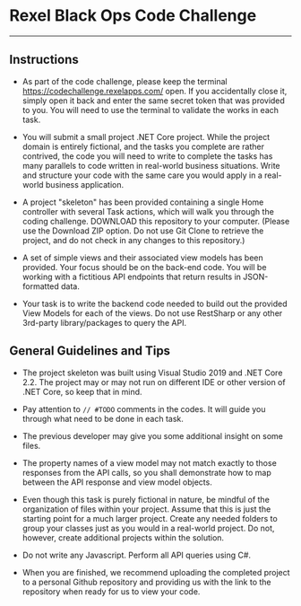 # Rexel Black Ops Code Challenge
---------------------------
## Instructions
* As part of the code challenge, please keep the terminal https://codechallenge.rexelapps.com/ open. If you accidentally close it, simply open it back and enter the same secret token that was provided to you. You will need to use the terminal to validate the works in each task.

* You will submit a small project .NET Core project. While the project domain is entirely fictional, and the tasks you complete are rather contrived, the code you will need to write to complete the tasks has many parallels to code written in real-world business situations. Write and structure your code with the same care you would apply in a real-world business application.

* A project "skeleton" has been provided containing a single Home controller with several Task actions, which will walk you through the coding challenge. DOWNLOAD this repository to your computer. (Please use the Download ZIP option. Do not use Git Clone to retrieve the project, and do not check in any changes to this repository.)

* A set of simple views and their associated view models has been provided. Your focus should be on the back-end code. You will be working with a fictitious API endpoints that return results in JSON-formatted data.

* Your task is to write the backend code needed to build out the provided View Models for each of the views. Do not use RestSharp or any other 3rd-party library/packages to query the API.

## General Guidelines and Tips
* The project skeleton was built using Visual Studio 2019 and .NET Core 2.2. The project may or may not run on different IDE or other version of .NET Core, so keep that in mind.  

* Pay attention to `// #TODO` comments in the codes. It will guide you through what need to be done in each task.

* The previous developer may give you some additional insight on some files.

* The property names of a view model may not match exactly to those responses from the API calls, so you shall demonstrate how to map between the API response and view model objects.
* Even though this task is purely fictional in nature, be mindful of the organization of files within your project. Assume that this is just the starting point for a much larger project. Create any needed folders to group your classes just as you would in a real-world project. Do not, however, create additional projects within the solution. 

* Do not write any Javascript. Perform all API queries using C#.

* When you are finished, we recommend uploading the completed project to a personal Github repository and providing us with the link to the repository when ready for us to view your code.
